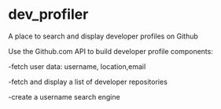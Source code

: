 # dev_profiler
A place to search and display developer profiles on Github

Use the Github.com API to build developer profile components:

-fetch user data: username, location,email

-fetch and display a list of developer repositories

-create a username search engine
